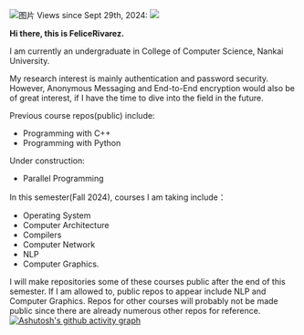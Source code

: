 ![图片](https://github.com/user-attachments/assets/bcce1a57-3f99-4743-a311-6b8a34d5a5f2)
Views since Sept 29th, 2024: ![](https://komarev.com/ghpvc/?username=FeliceRivarez)

**Hi there, this is FeliceRivarez.**

I am currently an undergraduate in College of Computer Science, Nankai University.

My research interest is mainly authentication and password security. However, Anonymous Messaging and End-to-End encryption would also be of great interest, if I have the time to dive into the field in the future.

Previous course repos(public) include:

- Programming with C++
- Programming with Python

Under construction:

- Parallel Programming

In this semester(Fall 2024), courses I am taking include：
- Operating System
- Computer Architecture
- Compilers
- Computer Network
- NLP
- Computer Graphics.

I will make repositories some of these courses public after the end of this semester. If I am allowed to, public repos to appear include NLP and Computer Graphics. Repos for other courses will probably not be made public since there are already numerous other repos for reference.
[![Ashutosh's github activity graph](https://github-readme-activity-graph.vercel.app/graph?username=FeliceRivarez&theme=react)](https://github.com/ashutosh00710/github-readme-activity-graph)

<!---
FeliceRivarez/FeliceRivarez is a ✨ special ✨ repository because its `README.md` (this file) appears on your GitHub profile.
You can click the Preview link to take a look at your changes.
--->
